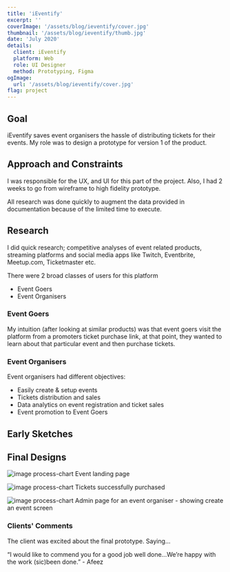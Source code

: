 ```yaml
---
title: 'iEventify'
excerpt: ''
coverImage: '/assets/blog/ieventify/cover.jpg'
thumbnail: '/assets/blog/ieventify/thumb.jpg'
date: 'July 2020'
details:
  client: iEventify
  platform: Web
  role: UI Designer
  method: Prototyping, Figma
ogImage:
  url: '/assets/blog/ieventify/cover.jpg'
flag: project
---
```


## Goal
iEventify saves event organisers the hassle of distributing tickets for their events. My role was to design a prototype for version 1 of the product. 

## Approach and Constraints
I was responsible for the UX, and UI for this part of the project. Also, I had 2 weeks to go from wireframe to high fidelity prototype.

All research was done quickly to augment the data provided in documentation because of the limited time to execute.

## Research
I did quick research; competitive analyses of event related products, streaming platforms and social media apps like Twitch, Eventbrite, Meetup.com, Ticketmaster etc.

There were 2 broad classes of users for this platform
  * Event Goers
  * Event Organisers

### Event Goers
My intuition (after looking at similar products) was that event goers visit the platform from a promoters ticket purchase link, at that point, they wanted to learn about that particular event and then purchase tickets.

### Event Organisers
Event organisers had different objectives:
  * Easily create & setup events
  * Tickets distribution and sales
  * Data analytics on event registration and ticket sales
  * Event promotion to Event Goers

## Early Sketches


## Final Designs
![image process-chart](/assets/blog/ieventify/event-goer-1.jpg)
Event landing page

![image process-chart](/assets/blog/ieventify/event-goer-2.jpg)
Tickets successfully purchased

![image process-chart](/assets/blog/ieventify/event-organiser-1.jpg)
Admin page for an event organiser - showing create an event screen

### Clients' Comments
The client was excited about the final prototype. Saying...

“I would like to commend you for a good job well done...We’re happy with the work (sic)been done.” - Afeez
